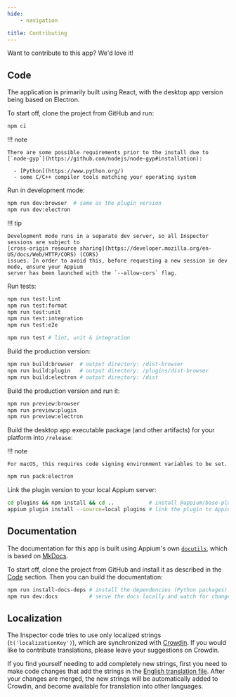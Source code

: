 ```yaml
---
hide:
    - navigation

title: Contributing
---
```


Want to contribute to this app? We'd love it!

## Code

The application is primarily built using React, with the desktop app version being based on Electron.

To start off, clone the project from GitHub and run:

```bash
npm ci
```

!!! note

    There are some possible requirements prior to the install due to
    [`node-gyp`](https://github.com/nodejs/node-gyp#installation):

      - [Python](https://www.python.org/)
      - some C/C++ compiler tools matching your operating system

Run in development mode:

```bash
npm run dev:browser  # same as the plugin version
npm run dev:electron
```

!!! tip

    Development mode runs in a separate dev server, so all Inspector sessions are subject to
    [cross-origin resource sharing](https://developer.mozilla.org/en-US/docs/Web/HTTP/CORS) (CORS)
    issues. In order to avoid this, before requesting a new session in dev mode, ensure your Appium
    server has been launched with the `--allow-cors` flag.

Run tests:

```bash
npm run test:lint
npm run test:format
npm run test:unit
npm run test:integration
npm run test:e2e

npm run test # lint, unit & integration
```

Build the production version:

```bash
npm run build:browser  # output directory: /dist-browser
npm run build:plugin   # output directory: /plugins/dist-browser
npm run build:electron # output directory: /dist
```

Build the production version and run it:

```bash
npm run preview:browser
npm run preview:plugin
npm run preview:electron
```

Build the desktop app executable package (and other artifacts) for your platform into `/release`:

!!! note

    For macOS, this requires code signing environment variables to be set.

```bash
npm run pack:electron
```

Link the plugin version to your local Appium server:

```bash
cd plugins && npm install && cd ..           # install @appium/base-plugin
appium plugin install --source=local plugins # link the plugin to Appium
```

## Documentation

The documentation for this app is built using Appium's own [`docutils`](https://github.com/appium/appium/tree/master/packages/docutils),
which is based on [MkDocs](https://www.mkdocs.org/).

To start off, clone the project from GitHub and install it as described in the [Code](#code)
section. Then you can build the documentation:

```bash
npm run install-docs-deps # install the dependencies (Python packages)
npm run dev:docs          # serve the docs locally and watch for changes
```

## Localization

The Inspector code tries to use only localized strings (`t('localizationKey')`), which are
synchronized with [Crowdin](https://crowdin.com/project/appium-desktop). If you would like to
contribute translations, please leave your suggestions on Crowdin.

If you find yourself needing to add completely new strings, first you need to make code changes that
add the strings in the [English translation file](https://github.com/appium/appium-inspector/blob/main/app/common/public/locales/en/translation.json).
After your changes are merged, the new strings will be automatically added to Crowdin, and become
available for translation into other languages.
